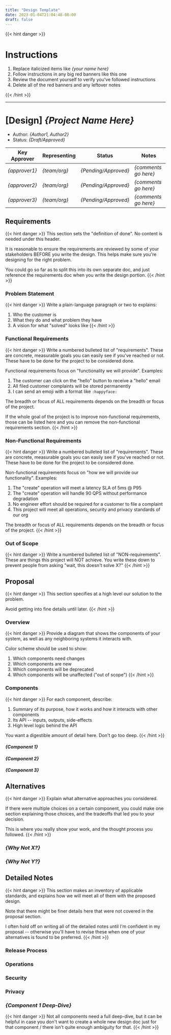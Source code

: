 ```yaml
---
title: "Design Template"
date: 2023-01-04T21:04:48-08:00
draft: false
---
```


{{< hint danger >}}

# Instructions

1. Replace italicized items like *{your name here}*
2. Follow instructions in any big red banners like this one
3. Review the document yourself to verify you've followed instructions
4. Delete all of the red banners and any leftover notes

{{< /hint >}}

----

# [Design] *{Project Name Here}*

- Author: *{Author1, Author2}*
- Status: *{Draft/Approved}*

| Key Approver  | Representing | Status               | Notes                |
| ------------  | ------------ | -------------------- | -------------------- |
| *{approver1}* | *{team/org}* | *{Pending/Approved}* | *{comments go here}* |
| *{approver2}* | *{team/org}* | *{Pending/Approved}* | *{comments go here}* |
| *{approver3}* | *{team/org}* | *{Pending/Approved}* | *{comments go here}* |

## Requirements

{{< hint danger >}}
This section sets the "definition of done". No content is needed under this header.

It is reasonable to ensure the requirements are reviewed by some of your stakeholders
BEFORE you write the design. This helps make sure you're designing for the right problem.

You could go so far as to split this into its own separate doc, and just reference
the requirements doc when you write the design portion.
{{< /hint >}}

### Problem Statement

{{< hint danger >}}
Write a plain-language paragraph or two to explains:
1. Who the customer is
2. What they do and what problem they have
3. A vision for what "solved" looks like
{{< /hint >}}

### Functional Requirements

{{< hint danger >}}
Write a numbered bulleted list of "requirements".
These are concrete, measurable goals you can easily see if you've reached or not.
These have to be done for the project to be considered done.

Functional requirements focus on "functionality we will provide". Examples:
1. The customer can click on the "hello" button to receive a "hello" email
2. All filed customer complaints will be stored permanently
3. I can send an emoji with a format like `:happyface:`

The breadth or focus of ALL requirements depends on the breadth or focus of the project.

If the whole goal of the project is to improve non-functional requirements,
those can be listed here and you can remove the non-functional requirements section.
{{< /hint >}}

### Non-Functional Requirements

{{< hint danger >}}
Write a numbered bulleted list of "requirements".
These are concrete, measurable goals you can easily see if you've reached or not.
These have to be done for the project to be considered done.

Non-functional requirements focus on "how we will provide our functionality". Examples:
1. The "create" operation will meet a latency SLA of 5ms @ P95
2. The "create" operation will handle 90 QPS without performance degradation
3. No engineer effort should be required for a customer to file a complaint
4. This project will meet all operations, security and privacy standards of our org

The breadth or focus of ALL requirements depends on the breadth or focus of the project.
{{< /hint >}}

### Out of Scope

{{< hint danger >}}
Write a numbered bulleted list of "NON-requirements".
These are things this project will NOT achieve.
You write these down to prevent people from asking "wait, this doesn't solve X?"
{{< /hint >}}

## Proposal

{{< hint danger >}}
This section specifies at a high level our solution to the problem.

Avoid getting into fine details until later.
{{< /hint >}}

### Overview

{{< hint danger >}}
Provide a diagram that shows the components of your system,
as well as any neighboring systems it interacts with.

Color scheme should be used to show:
1. Which components need changes
2. Which components are new
3. Which components will be deprecated
4. Which components will be unaffected ("out of scope")
{{< /hint >}}

### Components

{{< hint danger >}}
For each component, describe:
1. Summary of its purpose, how it works and how it interacts with other components
2. Its API -- inputs, outputs, side-effects
3. High level logic behind the API

You want a digestible amount of detail here. Don't go too deep.
{{< /hint >}}

#### *{Component 1}*

#### *{Component 2}*

#### *{Component 3}*

## Alternatives

{{< hint danger >}}
Explain what alternative approaches you considered.

If there were multiple choices on a certain component,
you could make one section explaining those choices,
and the tradeoffs that led you to your decision.

This is where you really show your work, and the thought
process you followed.
{{< /hint >}}

### *{Why Not X?}*

### *{Why Not Y?}*

## Detailed Notes

{{< hint danger >}}
This section makes an inventory of applicable standards,
and explains how we will meet all of them with the proposed design.

Note that there might be finer details here that were not covered
in the proposal section.

I often hold off on writing all of the detailed notes until I'm
confident in my proposal -- otherwise you'll have to revise these
when one of your alternatives is found to be preferred.
{{< /hint >}}

### Release Process

### Operations

### Security

### Privacy

### *{Component 1 Deep-Dive}*

{{< hint danger >}}
Not all components need a full deep-dive, but it can be helpful
in case you don't want to create a whole new design doc just for
that component / there isn't quite enough ambiguity for that.
{{< /hint >}}